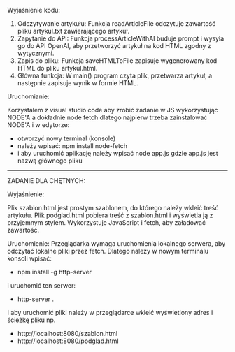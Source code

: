 Wyjaśnienie kodu:

1. Odczytywanie artykułu: Funkcja readArticleFile odczytuje zawartość pliku artykul.txt zawierającego artykuł.
2. Zapytanie do API: Funkcja processArticleWithAI buduje prompt i wysyła go do API OpenAI, aby przetworzyć artykuł na kod HTML zgodny z wytycznymi.
3. Zapis do pliku: Funkcja saveHTMLToFile zapisuje wygenerowany kod HTML do pliku artykul.html.
4. Główna funkcja: W main() program czyta plik, przetwarza artykuł, a następnie zapisuje wynik w formie HTML.

Uruchomianie:

Korzystałem z visual studio code aby zrobić zadanie w JS wykorzystując NODE'A a dokładnie node fetch dlatego najpierw trzeba zainstalować NODE'A i w edytorze: 
- otworzyć nowy terminal (konsole)
- należy wpisać: npm install node-fetch
- i aby uruchomić aplikację należy wpisać node app.js gdzie app.js jest nazwą głównego pliku
  
------------------------------------------------------------------------------------------------------------------------------------------------------------------------------------------------------------

ZADANIE DLA CHĘTNYCH:

Wyjaśnienie:

Plik szablon.html jest prostym szablonem, do którego należy wkleić treść artykułu.
Plik podglad.html pobiera treść z szablon.html i wyświetla ją z przyjemnym stylem. Wykorzystuje JavaScript i fetch, aby załadować zawartość.

Uruchomienie:
Przeglądarka wymaga uruchomienia lokalnego serwera, aby odczytać lokalne pliki przez fetch.
Dlatego należy w nowym terminalu konsoli wpisać:

- npm install -g http-server

i uruchomić ten serwer:

- http-server .

I aby uruchomić pliki należy w przeglądarce wkleić wyświetlony adres i ścieżkę pliku np.

- http://localhost:8080/szablon.html
- http://localhost:8080/podglad.html
